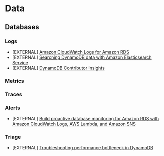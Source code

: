 # Data

## Databases

### Logs
- [EXTERNAL] [Amazon CloudWatch Logs for Amazon RDS](https://aws.amazon.com/blogs/database/build-proactive-database-monitoring-for-amazon-rds-with-amazon-cloudwatch-logs-aws-lambda-and-amazon-sns/)
- [EXTERNAL] [Searcning DynamoDB data with Amazon Elasticsearch Service](https://search-ddb.aesworkshops.com/)
- [EXTERNAL] [DynamoDB Contributor Insights](https://observability.workshop.aws/en/contributorinsights/_explore.html)

### Metrics

### Traces

### Alerts
- [EXTERNAL] [Build proactive database monitoring for Amazon RDS with Amazon CloudWatch Logs, AWS Lambda, and Amazon SNS](https://aws.amazon.com/blogs/database/build-proactive-database-monitoring-for-amazon-rds-with-amazon-cloudwatch-logs-aws-lambda-and-amazon-sns/)

### Triage
- [EXTERNAL] [Troubleshooting performance bottleneck in DynamoDB](https://observability.workshop.aws/en/scaleup.html)
